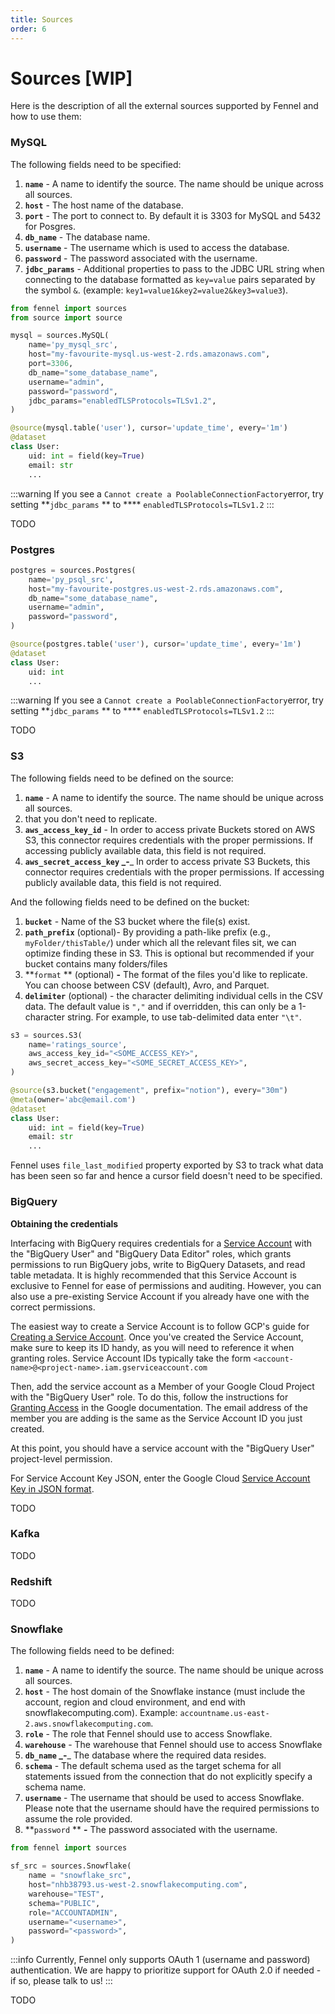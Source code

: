 ```yaml
---
title: Sources
order: 6
---
```


# Sources \[WIP]

Here is the description of all the external sources supported by Fennel and how to use them:

### **MySQL**

The following fields need to be specified:

1. **`name`** - A name to identify the source. The name should be unique across all sources.
2. **`host`** - The host name of the database.
3. **`port`** - The port to connect to. By default it is 3303 for MySQL and 5432 for Posgres.
4. **`db_name`** - The database name.
5. **`username`** - The username which is used to access the database.
6. **`password`** - The password associated with the username.
7. **`jdbc_params`** - Additional properties to pass to the JDBC URL string when connecting to the database formatted as `key=value` pairs separated by the symbol `&`. (example: `key1=value1&key2=value2&key3=value3`).

```python
from fennel import sources
from source import source

mysql = sources.MySQL(
    name='py_mysql_src',
    host="my-favourite-mysql.us-west-2.rds.amazonaws.com",
    port=3306,
    db_name="some_database_name",
    username="admin",
    password="password",
    jdbc_params="enabledTLSProtocols=TLSv1.2",
)

@source(mysql.table('user'), cursor='update_time', every='1m')
@dataset
class User:
    uid: int = field(key=True)
    email: str
    ...
```

:::warning
If you see a `Cannot create a PoolableConnectionFactory`error, try setting **`jdbc_params` ** to **** `enabledTLSProtocols=TLSv1.2`&#x20;
:::

TODO

### Postgres

```python
postgres = sources.Postgres(
    name='py_psql_src',
    host="my-favourite-postgres.us-west-2.rds.amazonaws.com",
    db_name="some_database_name",
    username="admin",
    password="password",
)

@source(postgres.table('user'), cursor='update_time', every='1m')
@dataset
class User:
    uid: int
    ...

```

:::warning
If you see a `Cannot create a PoolableConnectionFactory`error, try setting **`jdbc_params` ** to **** `enabledTLSProtocols=TLSv1.2`&#x20;
:::



TODO

### S3

The following fields need to be defined on the source:

1. **`name`** - A name to identify the source. The name should be unique across all sources.
2. that you don't need to replicate.
3. **`aws_access_key_id`** - In order to access private Buckets stored on AWS S3, this connector requires credentials with the proper permissions. If accessing publicly available data, this field is not required.
4. **`aws_secret_access_key` **_**-**_ In order to access private S3 Buckets, this connector requires credentials with the proper permissions. If accessing publicly available data, this field is not required.

And the following fields need to be defined on the bucket:

1. **`bucket`** - Name of the S3 bucket where the file(s) exist.
2. **`path_prefix`** (optional)- By providing a path-like prefix (e.g., `myFolder/thisTable/`) under which all the relevant files sit, we can optimize finding these in S3. This is optional but recommended if your bucket contains many folders/files&#x20;
3. **`format` ** (optional) **-** The format of the files you'd like to replicate. You can choose between CSV (default), Avro, and Parquet.&#x20;
4. **`delimiter`** (optional) - the character delimiting individual cells in the CSV data. The default value is `","` and if overridden, this can only be a 1-character string. For example, to use tab-delimited data enter `"\t"`.

```python
s3 = sources.S3(
    name='ratings_source',
    aws_access_key_id="<SOME_ACCESS_KEY>",
    aws_secret_access_key="<SOME_SECRET_ACCESS_KEY>",
)

@source(s3.bucket("engagement", prefix="notion"), every="30m")
@meta(owner='abc@email.com')
@dataset
class User:
    uid: int = field(key=True)
    email: str
    ...
```

Fennel uses  `file_last_modified` property exported by S3 to track what data has been seen so far and hence a cursor field doesn't need to be specified.



### BigQuery

**Obtaining the credentials**

Interfacing with BigQuery requires credentials for a [Service Account](https://cloud.google.com/iam/docs/service-accounts) with the "BigQuery User" and "BigQuery Data Editor" roles, which grants permissions to run BigQuery jobs, write to BigQuery Datasets, and read table metadata. It is highly recommended that this Service Account is exclusive to Fennel for ease of permissions and auditing. However, you can also use a pre-existing Service Account if you already have one with the correct permissions.

The easiest way to create a Service Account is to follow GCP's guide for [Creating a Service Account](https://cloud.google.com/iam/docs/creating-managing-service-accounts). Once you've created the Service Account, make sure to keep its ID handy, as you will need to reference it when granting roles. Service Account IDs typically take the form `<account-name>@<project-name>.iam.gserviceaccount.com`

Then, add the service account as a Member of your Google Cloud Project with the "BigQuery User" role. To do this, follow the instructions for [Granting Access](https://cloud.google.com/iam/docs/granting-changing-revoking-access#granting-console) in the Google documentation. The email address of the member you are adding is the same as the Service Account ID you just created.

At this point, you should have a service account with the "BigQuery User" project-level permission.

For Service Account Key JSON, enter the Google Cloud [Service Account Key in JSON format](https://cloud.google.com/iam/docs/creating-managing-service-account-keys).

TODO

### Kafka

TODO

### Redshift

TODO

### Snowflake

The following fields need to be defined:

1. **`name`** - A name to identify the source. The name should be unique across all sources.
2. **`host`** - The host domain of the Snowflake instance (must include the account, region and cloud environment, and end with snowflakecomputing.com). Example: `accountname.us-east-2.aws.snowflakecomputing.com`.
3. **`role`** - The role that Fennel should use to access Snowflake.
4. **`warehouse`** - The warehouse that Fennel should use to access Snowflake
5. **`db_name` **_**-**_ The database where the required data resides.
6. **`schema`** - The default schema used as the target schema for all statements issued from the connection that do not explicitly specify a schema name.
7. **`username`**  - The username that should be used to access Snowflake. Please note that the username should have the required permissions to assume the role provided.
8. **`password` ** **-** The password associated with the username.

```python
from fennel import sources

sf_src = sources.Snowflake(
    name = "snowflake_src",
    host="nhb38793.us-west-2.snowflakecomputing.com", 
    warehouse="TEST",
    schema="PUBLIC",
    role="ACCOUNTADMIN",
    username="<username>",
    password="<password>",
)
```

:::info
Currently, Fennel only supports OAuth 1 (username and password) authentication. We are happy to prioritize support for OAuth 2.0 if needed - if so, please talk to us!
:::

TODO

